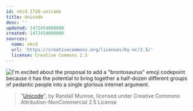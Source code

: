 ```yaml
---
id: xkcd.1726-unicode
title: Unicode
desc: ''
updated: 1472454000000
created: 1472454000000
sources:
  name: xkcd
  url: 'https://creativecommons.org/licenses/by-nc/2.5/'
  license: Creative Commons 2.5
---
```

![I'm excited about the proposal to add a "brontosaurus" emoji codepoint because it has the potential to bring together a half-dozen different groups of pedantic people into a single glorious internet argument.](https://imgs.xkcd.com/comics/unicode.png)
> "[Unicode](https://xkcd.com/1726/)", by Randall Munroe, licensed under Creative Commons Attribution-NonCommercial 2.5 License
